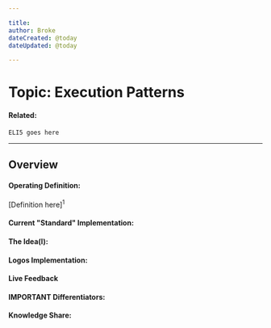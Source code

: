 ```yaml
---

title:
author: Broke
dateCreated: @today
dateUpdated: @today

---
```


# Topic: Execution Patterns
#### Related:
`ELI5 goes here`

---

## Overview

#### Operating Definition:
[Definition here]<sup>1</sup>

#### Current "Standard" Implementation:


#### The Idea(l):


#### Logos Implementation:


#### Live Feedback


#### IMPORTANT Differentiators:


#### Knowledge Share: